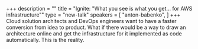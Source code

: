 +++
description = ""
title = "Ignite: \"What you see is what you get… for AWS infrastructure\""
type = "new-talk"
speakers = [
        "anton-babenko",
]
+++
Cloud solution architects and DevOps engineers want to have a faster conversion from idea to product. What if there would be a way to draw an architecture online and get the infrastructure for it implemented as code automatically. This is the reality.